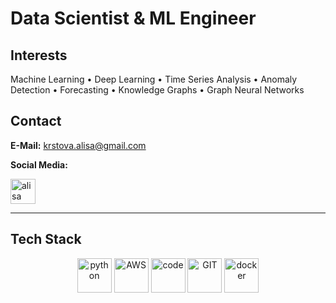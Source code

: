 # Data Scientist & ML Engineer

## Interests

Machine Learning • Deep Learning • Time Series Analysis • Anomaly Detection • Forecasting • Knowledge Graphs • Graph Neural Networks


## Contact

**E-Mail:** [krstova.alisa@gmail.com](mailto:krstova.alisa@gmail.com)

**Social Media:**

<a href="www.linkedin.com/in/alisakrstova" target="blank"><img align="center" src="https://www.vectorlogo.zone/logos/linkedin/linkedin-tile.svg" alt="alisa" height="40"/></a>

---

## Tech Stack

<p align="center">
      <img src="https://www.vectorlogo.zone/logos/python/python-icon.svg" alt="python" width="55" height="55"/>
      <img src="https://www.vectorlogo.zone/logos/amazon_aws/amazon_aws-icon.svg" alt="AWS" width="55" height="55"/>
      <img src="https://www.vectorlogo.zone/logos/visualstudio_code/visualstudio_code-icon.svg" alt="code" width="55" height="55"/>
      <img src="https://www.vectorlogo.zone/logos/git-scm/git-scm-icon.svg" alt="GIT" width="55" height="55"/> 
      <img src="https://www.vectorlogo.zone/logos/docker/docker-icon.svg" alt="docker" width="55" height="55"/> 
</p>
